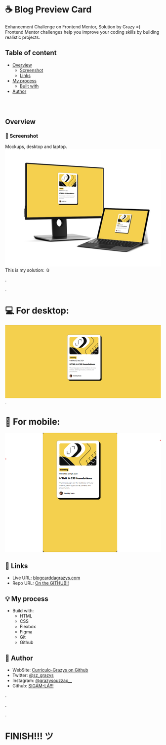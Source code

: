 # ☕ Blog Preview Card
Enhancement Challenge on Frontend Mentor, Solution by Grazy =)
<br>Frontend Mentor challenges help you improve your coding skills by building realistic projects. </p>

## Table of content
- [Overview](#overview)
  - [Screenshot](#screenshot)
  - [Links](#links)
- [My process](#my-process)
  - [Built with](#built-with)
- [Author](#author)
<br>
<br>

## Overview
### 📸 Screenshot
Mockups, desktop and laptop.
<img style="text-align: center;" src="./img/mockup-desktops.jpg">
This is my solution: ⇧


.

.
# 💻 For desktop:
<img style="text-align: center;" src="./img/screenshot-preview-desktop.png">
.

# 📱 For mobile:
<img style="text-align: center;" src="./img/screenshot-preview-mobile.png">
</body>

## 🔗 Links

- Live URL: [blogcarddagrazys.com](https://grazysss.github.io/BlogCardGZ/)
- Repo URL: [On the GITHUB!!](https://github.com/grazysss/BlogCardGZ)


## 💡 My process
- Build with:
  - HTML
  - CSS
  - Flexbox
  - Figma
  - Git 
  - Github


## 💞 Author
- WebSite: [Currículo-Grazys on Github](https://grazysss.github.io/curriculo-grazy/)
- Twitter: [@sz_grazys](https://twitter.com/sz_grays)
- Instagram: [@grazysouzzax__](https://instagram.com/grazysouzzax__/)
- Github: [SIGAM-LÁ!!!](https://github.com/grazysss/)


.

.

.
# FINISH!!! ツ
